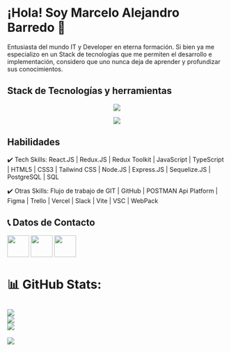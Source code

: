 <h1> ¡Hola! Soy Marcelo Alejandro Barredo 👋 </h1>

Entusiasta del mundo IT y Developer en eterna formación. Si bien ya me especializo en un Stack de tecnologías que me permiten el desarrollo e implementación, considero que uno nunca deja de aprender y profundizar sus conocimientos.  

<h2> Stack de Tecnologías y herramientas </h2>
<p align="center">
  <a>
    <img src="https://skillicons.dev/icons?i=html,react,redux,css,tailwind,js,ts,nodejs,express,postgres" />
  </a>
</p>
<p align="center">
  <a>
    <img src="https://skillicons.dev/icons?i=git,github,figma,vercel,vite,vscode,webpack" />
  </a>
</p>


<h2> Habilidades </h2>

✔️ Tech Skills: React.JS | Redux.JS | Redux Toolkit | JavaScript | TypeScript | HTML5 | CSS3 | Tailwind CSS | Node.JS | Express.JS | Sequelize.JS | PostgreSQL | SQL

✔️ Otras Skills: Flujo de trabajo de GIT | GitHub | POSTMAN Api Platform | Figma | Trello | Vercel | Slack | Vite | VSC | WebPack

<h2>📞 Datos de Contacto </h2>
<p align="left" margin=3>
 <a href="https://www.linkedin.com/in/marcelo-alejandro-barredo/" target=”_blank”><img src="https://user-images.githubusercontent.com/106169178/204020558-4e857b32-f3b5-47ac-ac8f-49bc069ef670.png" height="50" width="50" /></a>
 <a href="https://instagram.com/marcee.alejandro?igshid=YmMyMTA2M2Y=" target=”_blank”><img src="https://user-images.githubusercontent.com/106169178/204026043-cdc92cfc-1e8d-4969-8d52-e5a06c24a574.png" height="50" width="50" /></a> 
  <a href="mailto:marcelo.abarredo@gmail.com" target=”_blank”><img src="https://user-images.githubusercontent.com/106169178/204027826-e5bffc01-7338-4144-bb96-11e30dbf5a6c.png" height="50" width="50" /></a>
</p>

# 📊 GitHub Stats:
![](https://github-readme-stats.vercel.app/api?username=MarceloBarredo&theme=slateorange&hide_border=false&include_all_commits=false&count_private=false)<br/>
![](https://github-readme-streak-stats.herokuapp.com/?user=MarceloBarredo&theme=slateorange&hide_border=false)<br/>
![](https://github-readme-stats.vercel.app/api/top-langs/?username=MarceloBarredo&theme=slateorange&hide_border=false&include_all_commits=false&count_private=false&layout=compact)
---
[![](https://visitcount.itsvg.in/api?id=MarceloBarredo&icon=5&color=0)](https://visitcount.itsvg.in)

